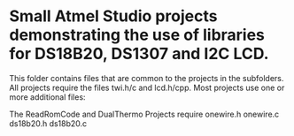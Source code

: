 # Small Atmel Studio projects demonstrating the use of libraries for DS18B20, DS1307 and I2C LCD.

This folder contains files that are common to the projects in the subfolders. All projects require the files
twi.h/c and lcd.h/cpp. Most projects use one or more additional files:

The ReadRomCode and DualThermo Projects require
	onewire.h
	onewire.c
	ds18b20.h
	ds18b20.c
